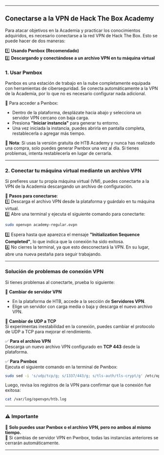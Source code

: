 
---

## **Conectarse a la VPN de Hack The Box Academy**

Para atacar objetivos en la Academia y practicar los conocimientos adquiridos, es necesario conectarse a la red VPN de Hack The Box. Esto se puede hacer de dos maneras:

1️⃣ **Usando Pwnbox (Recomendado)**  
2️⃣ **Descargando y conectándose a un archivo VPN en tu máquina virtual**

### **1. Usar Pwnbox**

Pwnbox es una estación de trabajo en la nube completamente equipada con herramientas de ciberseguridad. Se conecta automáticamente a la VPN de la Academia, por lo que no es necesario configurar nada adicional.

🔹 Para acceder a Pwnbox:

- Dentro de la plataforma, desplázate hacia abajo y selecciona un servidor VPN cercano con baja carga.
- Presiona **"Iniciar instancia"** para generar tu entorno.
- Una vez iniciada la instancia, puedes abrirla en pantalla completa, restablecerla o agregar más tiempo.

📌 **Nota**: Si usas la versión gratuita de HTB Academy y nunca has realizado una compra, solo puedes generar Pwnbox una vez al día. Si tienes problemas, intenta restablecerla en lugar de cerrarla.

---

### **2. Conectar tu máquina virtual mediante un archivo VPN**

Si prefieres usar tu propia máquina virtual (VM), puedes conectarte a la VPN de la Academia descargando un archivo de configuración.

🔹 **Pasos para conectarse**:  
1️⃣ Descarga el archivo VPN desde la plataforma y guárdalo en tu máquina virtual.  
2️⃣ Abre una terminal y ejecuta el siguiente comando para conectarte:

```bash
sudo openvpn academy-regular.ovpn
```

3️⃣ Espera hasta que aparezca el mensaje **"Initialization Sequence Completed"**, lo que indica que la conexión ha sido exitosa.  
4️⃣ No cierres la terminal, ya que esto desconectará la VPN. En su lugar, abre una nueva pestaña para seguir trabajando.

---

### **Solución de problemas de conexión VPN**

Si tienes problemas al conectarte, prueba lo siguiente:

🔹 **Cambiar de servidor VPN**

- En la plataforma de HTB, accede a la sección de **Servidores VPN**.
- Elige un servidor con carga media o baja y descarga el nuevo archivo VPN.

🔹 **Cambiar de UDP a TCP**  
Si experimentas inestabilidad en la conexión, puedes cambiar el protocolo de UDP a TCP para mejorar el rendimiento.

✅ **Para el archivo VPN**  
Descarga un nuevo archivo VPN configurado en **TCP 443** desde la plataforma.

✅ **Para Pwnbox**  
Ejecuta el siguiente comando en la terminal de Pwnbox:

```bash
sudo sed -i 's/udp/tcp/g; s/1337/443/g; s/tls-auth/tls-crypt/g' /etc/openvpn/*.conf; sudo systemctl restart openvpn
```

Luego, revisa los registros de la VPN para confirmar que la conexión fue exitosa:

```bash
cat /var/log/openvpn/htb.log
```

---

### **⚠️ Importante**

🔹 **Solo puedes usar Pwnbox o el archivo VPN, pero no ambos al mismo tiempo.**  
🔹 Si cambias de servidor VPN en Pwnbox, todas las instancias anteriores se cerrarán automáticamente.

---
